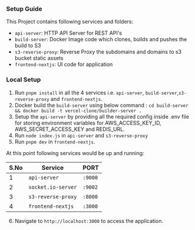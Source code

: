 ### Setup Guide

This Project contains following services and folders:

- `api-server`: HTTP API Server for REST API's
- `build-server`: Docker Image code which clones, builds and pushes the build to S3
- `s3-reverse-proxy`: Reverse Proxy the subdomains and domains to s3 bucket static assets
- `frontend-nextjs`: UI code for application

### Local Setup

1. Run `pnpm install` in all the 4 services i.e. `api-server`, `build-server`,`s3-reverse-proxy` and `frontend-nextjs`.
2. Docker build the `build-server` using below command :
   `cd build-server && docker build -t vercel-clone/builder-server .`
3. Setup the `api-server` by providing all the required config inside .env file for storing environment variables for AWS_ACCESS_KEY_ID, AWS_SECRET_ACCESS_KEY and REDIS_URL.
4. Run `node index.js` in `api-server` and `s3-reverse-proxy`
5. Run `pnpm dev` in `frontend-nextjs`.

At this point following services would be up and running:

| S.No | Service            | PORT    |
| ---- | ------------------ | ------- |
| 1    | `api-server`       | `:9000` |
| 2    | `socket.io-server` | `:9002` |
| 3    | `s3-reverse-proxy` | `:8000` |
| 4    | `frontend-nextjs`  | `:3000` |

6. Navigate to `http://localhost:3000` to access the application.
